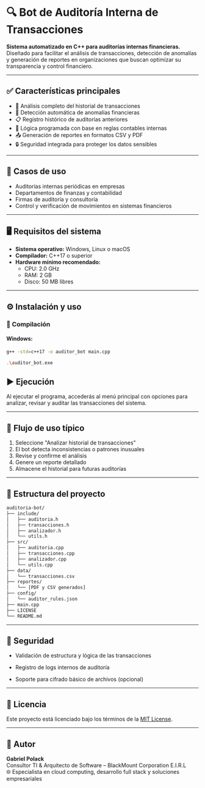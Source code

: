 # 🔍 Bot de Auditoría Interna de Transacciones

**Sistema automatizado en C++ para auditorías internas financieras.**  
Diseñado para facilitar el análisis de transacciones, detección de anomalías y generación de reportes en organizaciones que buscan optimizar su transparencia y control financiero.

---

## ✅ Características principales

- 🧾 Análisis completo del historial de transacciones
- 🚨 Detección automática de anomalías financieras
- 📋 Registro histórico de auditorías anteriores
- 🧠 Lógica programada con base en reglas contables internas
- 📤 Generación de reportes en formatos CSV y PDF
- 🔒 Seguridad integrada para proteger los datos sensibles

---

## 🏢 Casos de uso

- Auditorías internas periódicas en empresas
- Departamentos de finanzas y contabilidad
- Firmas de auditoría y consultoría
- Control y verificación de movimientos en sistemas financieros

---

## 🖥️ Requisitos del sistema

- **Sistema operativo:** Windows, Linux o macOS
- **Compilador:** C++17 o superior
- **Hardware mínimo recomendado:**
    - CPU: 2.0 GHz
    - RAM: 2 GB
    - Disco: 50 MB libres

---

## ⚙️ Instalación y uso

### 🧰 Compilación

#### Windows:
```bash
g++ -std=c++17 -o auditor_bot main.cpp
```

```bash
.\auditor_bot.exe
```

## ▶️ Ejecución

Al ejecutar el programa, accederás al menú principal con opciones para analizar, revisar y auditar las transacciones del sistema.

---

## 🧪 Flujo de uso típico

1. Seleccione "Analizar historial de transacciones"
2. El bot detecta inconsistencias o patrones inusuales
3. Revise y confirme el análisis
4. Genere un reporte detallado
5. Almacene el historial para futuras auditorías

---

## 📁 Estructura del proyecto

```bash
auditoria-bot/
├── include/
│   ├── auditoria.h
│   ├── transacciones.h
│   ├── analizador.h
│   └── utils.h
├── src/
│   ├── auditoria.cpp
│   ├── transacciones.cpp
│   ├── analizador.cpp
│   └── utils.cpp
├── data/
│   └── transacciones.csv
├── reportes/
│   └── [PDF y CSV generados]
├── config/
│   └── auditor_rules.json
├── main.cpp
├── LICENSE
└── README.md
```

---

## 🔐 Seguridad

- Validación de estructura y lógica de las transacciones

- Registro de logs internos de auditoría

- Soporte para cifrado básico de archivos (opcional)

---

## 📄 Licencia

Este proyecto está licenciado bajo los términos de la [MIT License](LICENSE).

---

## 👤 Autor

**Gabriel Polack**  
Consultor TI & Arquitecto de Software – BlackMount Corporation E.I.R.L  
🌐 Especialista en cloud computing, desarrollo full stack y soluciones empresariales
